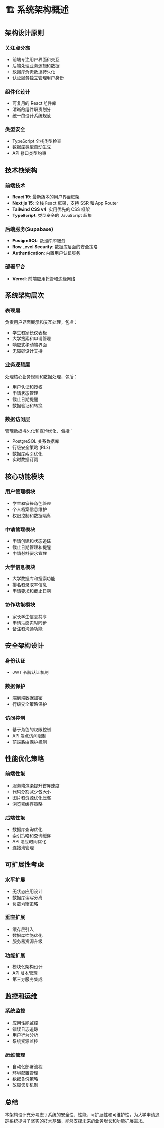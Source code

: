 # 🏗️ 系统架构概述


## 架构设计原则

### 关注点分离
- 前端专注用户界面和交互
- 后端处理业务逻辑和数据
- 数据库负责数据持久化
- 认证服务独立管理用户身份

### 组件化设计
- 可复用的 React 组件库
- 清晰的组件职责划分
- 统一的设计系统规范

### 类型安全
- TypeScript 全栈类型检查
- 数据库类型自动生成
- API 接口类型约束

## 技术栈架构

### 前端技术
- **React 19**: 最新版本的用户界面框架
- **Next.js 15**: 全栈 React 框架，支持 SSR 和 App Router
- **Tailwind CSS v4**: 实用优先的 CSS 框架
- **TypeScript**: 类型安全的 JavaScript 超集

### 后端服务(Supabase)
- **PostgreSQL**: 数据库即服务
- **Row Level Security**: 数据库层面的安全策略
- **Authentication**: 内置用户认证服务

### 部署平台
- **Vercel**: 前端应用托管和边缘网络

## 系统架构层次

### 表现层
负责用户界面展示和交互处理，包括：
- 学生和家长仪表板
- 大学搜索和申请管理
- 响应式移动端界面
- 无障碍设计支持

### 业务逻辑层
处理核心业务规则和数据处理，包括：
- 用户认证和授权
- 申请状态管理
- 截止日期提醒
- 数据验证和转换

### 数据访问层
管理数据持久化和查询优化，包括：
- PostgreSQL 关系数据库
- 行级安全策略 (RLS)
- 数据库索引优化
- 实时数据订阅


## 核心功能模块

### 用户管理模块
- 学生和家长角色管理
- 个人档案信息维护
- 权限控制和数据隔离

### 申请管理模块
- 申请创建和状态追踪
- 截止日期管理和提醒
- 申请材料要求管理

### 大学信息模块
- 大学数据库和搜索功能
- 排名和录取率信息
- 申请要求和截止日期

### 协作功能模块
- 家长学生信息共享
- 申请进度实时同步
- 备注和沟通功能

## 安全架构设计

### 身份认证
- JWT 令牌认证机制

### 数据保护
- 端到端数据加密
- 行级安全策略保护

### 访问控制
- 基于角色的权限控制
- API 端点访问限制
- 前端路由保护机制

## 性能优化策略

### 前端性能
- 服务端渲染提升首屏速度
- 代码分割减少包大小
- 图片和资源优化压缩
- 浏览器缓存策略

### 后端性能
- 数据库查询优化
- 索引策略和查询缓存
- API 响应时间优化
- 连接池管理

## 可扩展性考虑

### 水平扩展
- 无状态应用设计
- 数据库读写分离
- 负载均衡策略

### 垂直扩展
- 缓存层引入
- 数据库性能优化
- 服务器资源升级

### 功能扩展
- 模块化架构设计
- API 版本管理
- 第三方服务集成

## 监控和运维

### 系统监控
- 应用性能监控
- 错误日志追踪
- 用户行为分析
- 系统资源监控

### 运维管理
- 自动化部署流程
- 环境配置管理
- 数据备份策略
- 故障恢复机制

## 总结

本架构设计充分考虑了系统的安全性、性能、可扩展性和可维护性，为大学申请追踪系统提供了坚实的技术基础，能够支撑未来的业务增长和功能扩展需求。
